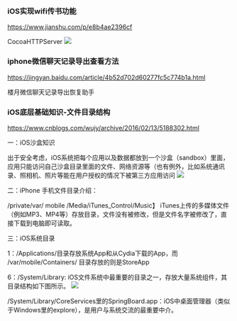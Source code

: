 ### iOS实现wifi传书功能
https://www.jianshu.com/p/e8b4ae2396cf

CocoaHTTPServer
![](https://upload-images.jianshu.io/upload_images/3094887-e747360de5f213e3.jpg)

### iphone微信聊天记录导出查看方法
https://jingyan.baidu.com/article/4b52d702d60277fc5c774b1a.html

楼月微信聊天记录导出恢复助手

### iOS底层基础知识-文件目录结构
https://www.cnblogs.com/wujy/archive/2016/02/13/5188302.html

一：iOS沙盒知识

出于安全考虑，iOS系统把每个应用以及数据都放到一个沙盒（sandbox）里面，应用只能访问自己沙盒目录里面的文件、网络资源等（也有例外，比如系统通讯录、照相机、照片等能在用户授权的情况下被第三方应用访问
![](https://images2015.cnblogs.com/blog/80291/201602/80291-20160213212622903-985718705.png)

二：iPhone 手机文件目录介绍：

/private/var/ mobile /Media/iTunes_Control/Music】
iTunes上传的多媒体文件（例如MP3、MP4等）存放目录，文件没有被修改，但是文件名字被修改了，直接下载到电脑即可读取。

三：iOS系统目录

1：/Applications/目录存放系统App和从Cydia下载的App，而 /var/mobile/Containers/ 目录存放的则是StoreApp

6：/System/Library: iOS文件系统中最重要的目录之一，存放大量系统组件，其目录结构如下图所示。
![](https://images2015.cnblogs.com/blog/80291/201602/80291-20160213214533419-414534424.jpg)

/System/Library/CoreServices里的SpringBoard.app：iOS中桌面管理器（类似于Windows里的explore），是用户与系统交流的最重要中介。
